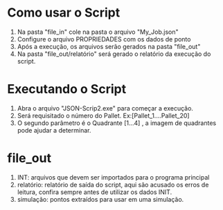 # Como usar o Script

1. Na pasta "file_in" cole na pasta o arquivo "My_Job.json"
2. Configure o arquivo PROPRIEDADES com os dados de ponto
1. Após a execução, os arquivos serão gerados na pasta "file_out"
2. Na pasta "file_out/relatório" será gerado o relatório da execução do script.

# Executando o Script
1. Abra o arquivo "JSON-Scrip2.exe" para começar a execução.
2. Será requisitado o número do Pallet. Ex:[Pallet_1....Pallet_20]
3. O segundo parâmetro é o Quadrante [1...4] , a imagem de quadrantes pode ajudar a determinar.

# file_out

1. INT: arquivos que devem ser importados para o programa principal
2. relatório: relatório de saída do script, aqui são acusado os erros de leitura, confira sempre antes de utilizar os dados INIT.
3. simulação: pontos extraídos para usar em uma simulação.

